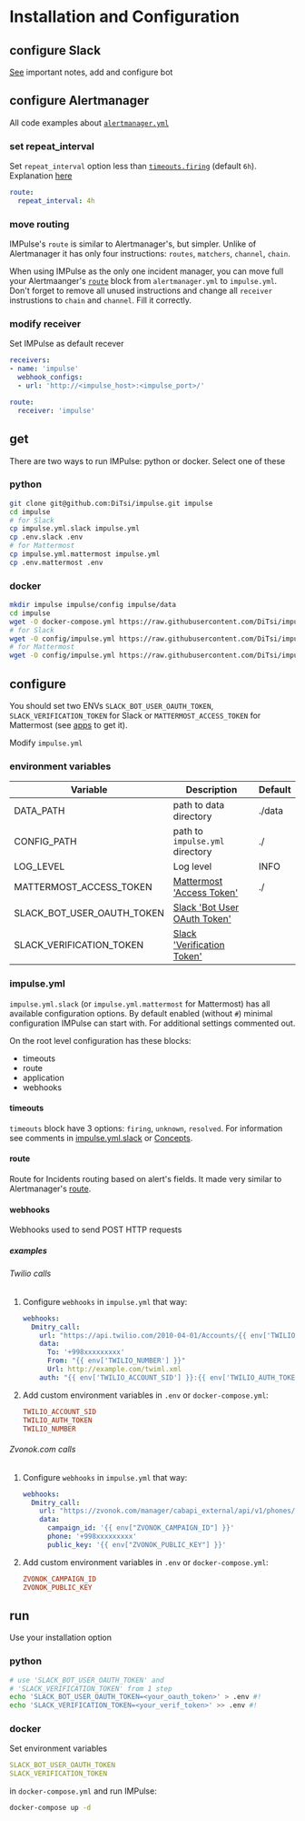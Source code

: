 # Installation and Configuration

## configure Slack

[See](apps.md#slack) important notes, add and configure bot

## configure Alertmanager

All code examples about [`alertmanager.yml`](https://prometheus.io/docs/alerting/latest/configuration/)

### set repeat_interval

Set `repeat_interval` option less than [`timeouts.firing`](https://github.com/DiTsi/impulse/blob/main/impulse.yml.slack) (default `6h`). Explanation [here](concepts.md#unknown)

```yaml
route:
  repeat_interval: 4h
```

### move routing

IMPulse's `route` is similar to Alertmanager's, but simpler. Unlike of Alertmanager it has only four instructions: `routes`, `matchers`, `channel`, `chain`.

When using IMPulse as the only one incident manager, you can move full your Alertmaanger's [`route`](https://prometheus.io/docs/alerting/latest/configuration/#route) block from `alertmanager.yml` to `impulse.yml`. Don't forget to remove all unused instructions and change all `receiver` instrustions to `chain` and `channel`. Fill it correctly.

### modify receiver

Set IMPulse as default recever

```yaml
receivers:
- name: 'impulse'
  webhook_configs:
  - url: 'http://<impulse_host>:<impulse_port>/'

route:
  receiver: 'impulse'
```

## get

There are two ways to run IMPulse: python or docker. Select one of these

### python

```bash
git clone git@github.com:DiTsi/impulse.git impulse
cd impulse
# for Slack
cp impulse.yml.slack impulse.yml
cp .env.slack .env
# for Mattermost
cp impulse.yml.mattermost impulse.yml
cp .env.mattermost .env
```

### docker

```bash
mkdir impulse impulse/config impulse/data
cd impulse
wget -O docker-compose.yml https://raw.githubusercontent.com/DiTsi/impulse/master/docker-compose.yml
# for Slack
wget -O config/impulse.yml https://raw.githubusercontent.com/DiTsi/impulse/master/impulse.yml.slack
# for Mattermost
wget -O config/impulse.yml https://raw.githubusercontent.com/DiTsi/impulse/master/impulse.yml.mattermost
```

## configure

You should set two ENVs `SLACK_BOT_USER_OAUTH_TOKEN`, `SLACK_VERIFICATION_TOKEN` for Slack or `MATTERMOST_ACCESS_TOKEN` for Mattermost (see [apps](apps.md) to get it).

Modify `impulse.yml`

### environment variables

| Variable | Description | Default |
|-|-|-|
| DATA_PATH | path to data directory | ./data |
| CONFIG_PATH | path to `impulse.yml` directory | ./ |
| LOG_LEVEL | Log level | INFO |
| MATTERMOST_ACCESS_TOKEN | [Mattermost 'Access Token'](apps.md#mattermost) | ./ |
| SLACK_BOT_USER_OAUTH_TOKEN | [Slack 'Bot User OAuth Token'](apps.md#slack) | |
| SLACK_VERIFICATION_TOKEN | [Slack 'Verification Token'](apps.md#slack) | |

### impulse.yml

`impulse.yml.slack` (or `impulse.yml.mattermost` for Mattermost) has all available configuration options. By default enabled (without `#`) minimal configuration IMPulse can start with. For additional settings commented out.

On the root level configuration has these blocks:

- timeouts
- route
- application
- webhooks

#### timeouts

`timeouts` block have 3 options: `firing`, `unknown`, `resolved`. For information see comments in [impulse.yml.slack](https://github.com/DiTsi/impulse/blob/main/impulse.yml.slack) or [Concepts](concepts.md).

#### route

Route for Incidents routing based on alert's fields. It made very similar to Alertmanager's [route](https://prometheus.io/docs/alerting/latest/configuration/#route).

#### webhooks

Webhooks used to send POST HTTP requests

##### examples

###### Twilio calls

1. Configure `webhooks` in `impulse.yml` that way:
    ```yaml
    webhooks:
      Dmitry_call:
        url: "https://api.twilio.com/2010-04-01/Accounts/{{ env['TWILIO_ACCOUNT_SID'] }}/Calls.json"
        data:
          To: '+998xxxxxxxxx'
          From: "{{ env['TWILIO_NUMBER'] }}"
          Url: http://example.com/twiml.xml
        auth: "{{ env['TWILIO_ACCOUNT_SID'] }}:{{ env['TWILIO_AUTH_TOKEN'] }}"
    ```

2. Add custom environment variables in `.env` or `docker-compose.yml`:
    ```ini
    TWILIO_ACCOUNT_SID
    TWILIO_AUTH_TOKEN
    TWILIO_NUMBER
    ```

###### Zvonok.com calls

1. Configure `webhooks` in `impulse.yml` that way:
    ```yaml
    webhooks:
      Dmitry_call:
        url: "https://zvonok.com/manager/cabapi_external/api/v1/phones/call/"
        data:
          campaign_id: '{{ env["ZVONOK_CAMPAIGN_ID"] }}'
          phone: '+998xxxxxxxxx'
          public_key: '{{ env["ZVONOK_PUBLIC_KEY"] }}'
    ```

2. Add custom environment variables in `.env` or `docker-compose.yml`:
    ```ini
    ZVONOK_CAMPAIGN_ID
    ZVONOK_PUBLIC_KEY
    ```

## run

Use your installation option

### python

```bash
# use 'SLACK_BOT_USER_OAUTH_TOKEN' and
# 'SLACK_VERIFICATION_TOKEN' from 1 step
echo 'SLACK_BOT_USER_OAUTH_TOKEN=<your_oauth_token>' > .env #!
echo 'SLACK_VERIFICATION_TOKEN=<your_verif_token>' >> .env #!
```

### docker

Set environment variables
```yaml
SLACK_BOT_USER_OAUTH_TOKEN
SLACK_VERIFICATION_TOKEN
```

in `docker-compose.yml` and run IMPulse:

```bash
docker-compose up -d
```
